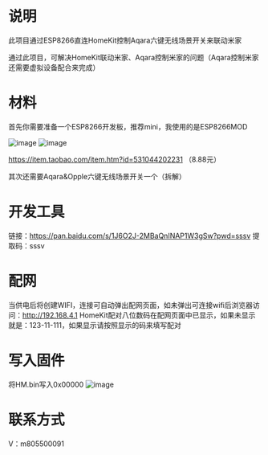 # 说明
此项目通过ESP8266直连HomeKit控制Aqara六键无线场景开关来联动米家

通过此项目，可解决HomeKit联动米家、Aqara控制米家的问题（Aqara控制米家还需要虚拟设备配合来完成）


# 材料
首先你需要准备一个ESP8266开发板，推荐mini，我使用的是ESP8266MOD

![image](https://gd3.alicdn.com/imgextra/i1/107845380/O1CN01sav12t1pc5LmfFO1b_!!107845380.jpg_400x400.jpg)
![image](https://img.alicdn.com/imgextra/i4/2613443097/O1CN01Ku8MWj1YkTMVaa5GB_!!2613443097.jpg)

https://item.taobao.com/item.htm?id=531044202231
（8.88元）

其次还需要Aqara&Opple六键无线场景开关一个（拆解）

# 开发工具
链接：https://pan.baidu.com/s/1J6O2J-2MBaQnINAP1W3gSw?pwd=sssv 
提取码：sssv


# 配网
当供电后将创建WIFI，连接可自动弹出配网页面，如未弹出可连接wifi后浏览器访问：http://192.168.4.1
HomeKit配对八位数码在配网页面中已显示，如果未显示就是：123-11-111，如果显示请按照显示的码来填写配对

# 写入固件
将HM.bin写入0x00000
![image](https://img.alicdn.com/imgextra/i1/2613443097/O1CN01CeiRWQ1YkTMf7g6cD_!!2613443097.png)

# 联系方式
V：m805500091
